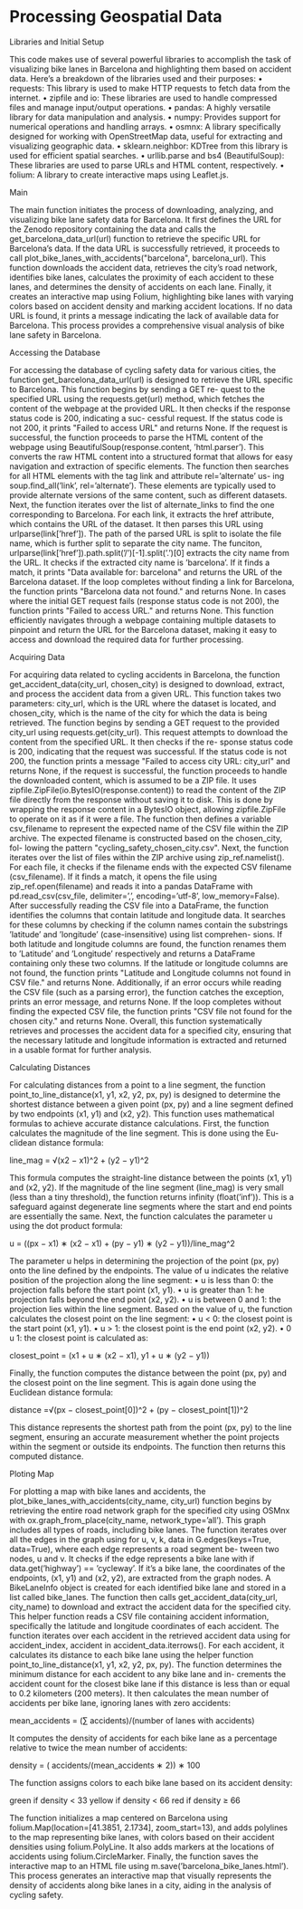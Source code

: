 # Processing Geospatial Data

Libraries and Initial Setup

This code makes use of several powerful libraries to accomplish the task of visualizing bike lanes
in Barcelona and highlighting them based on accident data. Here’s a breakdown of the libraries
used and their purposes:
• requests: This library is used to make HTTP requests to fetch data from the internet.
• zipfile and io: These libraries are used to handle compressed files and manage input/output
operations.
• pandas: A highly versatile library for data manipulation and analysis.
• numpy: Provides support for numerical operations and handling arrays.
• osmnx: A library specifically designed for working with OpenStreetMap data, useful for
extracting and visualizing geographic data.
• sklearn.neighbor: KDTree from this library is used for efficient spatial searches.
• urllib.parse and bs4 (BeautifulSoup): These libraries are used to parse URLs and HTML
content, respectively.
• folium: A library to create interactive maps using Leaflet.js.

Main

The main function initiates the process of downloading, analyzing, and visualizing bike lane safety
data for Barcelona. It first defines the URL for the Zenodo repository containing the data and calls
the get_barcelona_data_url(url) function to retrieve the specific URL for Barcelona’s data. If the
data URL is successfully retrieved, it proceeds to call plot_bike_lanes_with_accidents("barcelona",
barcelona_url). This function downloads the accident data, retrieves the city’s road network,
identifies bike lanes, calculates the proximity of each accident to these lanes, and determines the
density of accidents on each lane. Finally, it creates an interactive map using Folium, highlighting
bike lanes with varying colors based on accident density and marking accident locations. If no
data URL is found, it prints a message indicating the lack of available data for Barcelona. This
process provides a comprehensive visual analysis of bike lane safety in Barcelona.

Accessing the Database

For accessing the database of cycling safety data for various cities, the function get_barcelona_data_url(url)
is designed to retrieve the URL specific to Barcelona. This function begins by sending a GET re-
quest to the specified URL using the requests.get(url) method, which fetches the content of the
webpage at the provided URL. It then checks if the response status code is 200, indicating a suc-
cessful request. If the status code is not 200, it prints "Failed to access URL" and returns None.
If the request is successful, the function proceeds to parse the HTML content of the webpage
using BeautifulSoup(response.content, ’html.parser’). This converts the raw HTML content
into a structured format that allows for easy navigation and extraction of specific elements. The
function then searches for all HTML elements with the tag link and attribute rel=’alternate’ us-
ing soup.find_all(’link’, rel=’alternate’). These elements are typically used to provide alternate
versions of the same content, such as different datasets.
Next, the function iterates over the list of alternate_links to find the one corresponding to
Barcelona. For each link, it extracts the href attribute, which contains the URL of the dataset. It
then parses this URL using urlparse(link[’href’]). The path of the parsed URL is split to isolate
the file name, which is further split to separate the city name.
The funciton, urlparse(link[’href’]).path.split(’/’)[-1].split(’.’)[0] extracts the city name from
the URL. It checks if the extracted city name is ’barcelona’. If it finds a match, it prints "Data
available for: barcelona" and returns the URL of the Barcelona dataset.
If the loop completes without finding a link for Barcelona, the function prints "Barcelona data
not found." and returns None. In cases where the initial GET request fails (response status code is
not 200), the function prints "Failed to access URL." and returns None.
This function efficiently navigates through a webpage containing multiple datasets to pinpoint
and return the URL for the Barcelona dataset, making it easy to access and download the required
data for further processing.

Acquiring Data

For acquiring data related to cycling accidents in Barcelona, the function get_accident_data(city_url,
chosen_city) is designed to download, extract, and process the accident data from a given URL.
This function takes two parameters: city_url, which is the URL where the dataset is located, and
chosen_city, which is the name of the city for which the data is being retrieved.
The function begins by sending a GET request to the provided city_url using requests.get(city_url).
This request attempts to download the content from the specified URL. It then checks if the re-
sponse status code is 200, indicating that the request was successful. If the status code is not 200,
the function prints a message "Failed to access city URL: city_url" and returns None, if the request
is successful, the function proceeds to handle the downloaded content, which is assumed to be a
ZIP file. It uses zipfile.ZipFile(io.BytesIO(response.content)) to read the content of the ZIP file
directly from the response without saving it to disk. This is done by wrapping the response content
in a BytesIO object, allowing zipfile.ZipFile to operate on it as if it were a file.
The function then defines a variable csv_filename to represent the expected name of the CSV
file within the ZIP archive. The expected filename is constructed based on the chosen_city, fol-
lowing the pattern "cycling_safety_chosen_city.csv".
Next, the function iterates over the list of files within the ZIP archive using zip_ref.namelist().
For each file, it checks if the filename ends with the expected CSV filename (csv_filename). If it
finds a match, it opens the file using zip_ref.open(filename) and reads it into a pandas DataFrame
with pd.read_csv(csv_file, delimiter=’,’, encoding=’utf-8’, low_memory=False).
After successfully reading the CSV file into a DataFrame, the function identifies the columns
that contain latitude and longitude data. It searches for these columns by checking if the column
names contain the substrings ’latitude’ and ’longitude’ (case-insensitive) using list comprehen-
sions. If both latitude and longitude columns are found, the function renames them to ’Latitude’
and ’Longitude’ respectively and returns a DataFrame containing only these two columns.
If the latitude or longitude columns are not found, the function prints "Latitude and Longitude
columns not found in CSV file." and returns None. Additionally, if an error occurs while reading
the CSV file (such as a parsing error), the function catches the exception, prints an error message,
and returns None.
If the loop completes without finding the expected CSV file, the function prints "CSV file not
found for the chosen city." and returns None.
Overall, this function systematically retrieves and processes the accident data for a specified
city, ensuring that the necessary latitude and longitude information is extracted and returned in a
usable format for further analysis.

Calculating Distances

For calculating distances from a point to a line segment, the function point_to_line_distance(x1,
y1, x2, y2, px, py) is designed to determine the shortest distance between a given point (px, py) and
a line segment defined by two endpoints (x1, y1) and (x2, y2). This function uses mathematical
formulas to achieve accurate distance calculations.
First, the function calculates the magnitude of the line segment. This is done using the Eu-
clidean distance formula:

line_mag = √(x2 − x1)^2 + (y2 − y1)^2

This formula computes the straight-line distance between the points (x1, y1) and (x2, y2). If
the magnitude of the line segment (line_mag) is very small (less than a tiny threshold), the function
returns infinity (float(’inf’)). This is a safeguard against degenerate line segments where the start
and end points are essentially the same.
Next, the function calculates the parameter u using the dot product formula:

u = ((px − x1) ∗ (x2 − x1) + (py − y1) ∗ (y2 − y1))/line_mag^2

The parameter u helps in determining the projection of the point (px, py) onto the line defined
by the endpoints. The value of u indicates the relative position of the projection along the line
segment:
• u is less than 0: the projection falls before the start point (x1, y1).
• u is greater than 1: he projection falls beyond the end point (x2, y2).
• u is between 0 and 1: the projection lies within the line segment.
Based on the value of u, the function calculates the closest point on the line segment:
• u < 0: the closest point is the start point (x1, y1).
• u > 1: the closest point is the end point (x2, y2).
• 0 u 1: the closest point is calculated as:

closest_point = (x1 + u ∗ (x2 − x1), y1 + u ∗ (y2 − y1))

Finally, the function computes the distance between the point (px, py) and the closest point on
the line segment. This is again done using the Euclidean distance formula:

distance =√(px − closest_point[0])^2 + (py − closest_point[1])^2

This distance represents the shortest path from the point (px, py) to the line segment, ensuring
an accurate measurement whether the point projects within the segment or outside its endpoints.
The function then returns this computed distance.

Ploting Map

For plotting a map with bike lanes and accidents, the plot_bike_lanes_with_accidents(city_name,
city_url) function begins by retrieving the entire road network graph for the specified city using
OSMnx with ox.graph_from_place(city_name, network_type=’all’). This graph includes all
types of roads, including bike lanes. The function iterates over all the edges in the graph using for
u, v, k, data in G.edges(keys=True, data=True), where each edge represents a road segment be-
tween two nodes, u and v. It checks if the edge represents a bike lane with if data.get(’highway’)
== ’cycleway’. If it’s a bike lane, the coordinates of the endpoints, (x1, y1) and (x2, y2), are
extracted from the graph nodes. A BikeLaneInfo object is created for each identified bike lane and
stored in a list called bike_lanes.
The function then calls get_accident_data(city_url, city_name) to download and extract the
accident data for the specified city. This helper function reads a CSV file containing accident
information, specifically the latitude and longitude coordinates of each accident. The function
iterates over each accident in the retrieved accident data using for accident_index, accident in
accident_data.iterrows(). For each accident, it calculates its distance to each bike lane using the
helper function point_to_line_distance(x1, y1, x2, y2, px, py).
The function determines the minimum distance for each accident to any bike lane and in-
crements the accident count for the closest bike lane if this distance is less than or equal to 0.2
kilometers (200 meters). It then calculates the mean number of accidents per bike lane, ignoring
lanes with zero accidents:

mean_accidents = (∑ accidents)/(number of lanes with accidents)

It computes the density of accidents for each bike lane as a percentage relative to twice the
mean number of accidents:

density = ( accidents/(mean_accidents ∗ 2)) ∗ 100

The function assigns colors to each bike lane based on its accident density:

green if density < 33
yellow if density < 66
​red if density ≥ 66

The function initializes a map centered on Barcelona using folium.Map(location=[41.3851,
2.1734], zoom_start=13), and adds polylines to the map representing bike lanes, with colors
based on their accident densities using folium.PolyLine. It also adds markers at the locations of
accidents using folium.CircleMarker. Finally, the function saves the interactive map to an HTML
file using m.save(’barcelona_bike_lanes.html’). This process generates an interactive map that
visually represents the density of accidents along bike lanes in a city, aiding in the analysis of
cycling safety.
